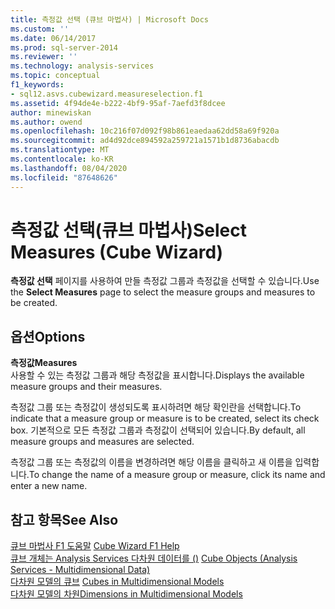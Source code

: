 ```yaml
---
title: 측정값 선택 (큐브 마법사) | Microsoft Docs
ms.custom: ''
ms.date: 06/14/2017
ms.prod: sql-server-2014
ms.reviewer: ''
ms.technology: analysis-services
ms.topic: conceptual
f1_keywords:
- sql12.asvs.cubewizard.measureselection.f1
ms.assetid: 4f94de4e-b222-4bf9-95af-7aefd3f8dcee
author: minewiskan
ms.author: owend
ms.openlocfilehash: 10c216f07d092f98b861eaedaa62dd58a69f920a
ms.sourcegitcommit: ad4d92dce894592a259721a1571b1d8736abacdb
ms.translationtype: MT
ms.contentlocale: ko-KR
ms.lasthandoff: 08/04/2020
ms.locfileid: "87648626"
---
```

# <a name="select-measures-cube-wizard"></a><span data-ttu-id="df1d8-102">측정값 선택(큐브 마법사)</span><span class="sxs-lookup"><span data-stu-id="df1d8-102">Select Measures (Cube Wizard)</span></span>
  <span data-ttu-id="df1d8-103">**측정값 선택** 페이지를 사용하여 만들 측정값 그룹과 측정값을 선택할 수 있습니다.</span><span class="sxs-lookup"><span data-stu-id="df1d8-103">Use the **Select Measures** page to select the measure groups and measures to be created.</span></span>  
  
## <a name="options"></a><span data-ttu-id="df1d8-104">옵션</span><span class="sxs-lookup"><span data-stu-id="df1d8-104">Options</span></span>  
 <span data-ttu-id="df1d8-105">**측정값**</span><span class="sxs-lookup"><span data-stu-id="df1d8-105">**Measures**</span></span>  
 <span data-ttu-id="df1d8-106">사용할 수 있는 측정값 그룹과 해당 측정값을 표시합니다.</span><span class="sxs-lookup"><span data-stu-id="df1d8-106">Displays the available measure groups and their measures.</span></span>  
  
 <span data-ttu-id="df1d8-107">측정값 그룹 또는 측정값이 생성되도록 표시하려면 해당 확인란을 선택합니다.</span><span class="sxs-lookup"><span data-stu-id="df1d8-107">To indicate that a measure group or measure is to be created, select its check box.</span></span> <span data-ttu-id="df1d8-108">기본적으로 모든 측정값 그룹과 측정값이 선택되어 있습니다.</span><span class="sxs-lookup"><span data-stu-id="df1d8-108">By default, all measure groups and measures are selected.</span></span>  
  
 <span data-ttu-id="df1d8-109">측정값 그룹 또는 측정값의 이름을 변경하려면 해당 이름을 클릭하고 새 이름을 입력합니다.</span><span class="sxs-lookup"><span data-stu-id="df1d8-109">To change the name of a measure group or measure, click its name and enter a new name.</span></span>  
  
## <a name="see-also"></a><span data-ttu-id="df1d8-110">참고 항목</span><span class="sxs-lookup"><span data-stu-id="df1d8-110">See Also</span></span>  
 <span data-ttu-id="df1d8-111">[큐브 마법사 F1 도움말](cube-wizard-f1-help.md) </span><span class="sxs-lookup"><span data-stu-id="df1d8-111">[Cube Wizard F1 Help](cube-wizard-f1-help.md) </span></span>  
 <span data-ttu-id="df1d8-112">[큐브 개체는 Analysis Services 다차원 데이터를 &#40;&#41;](multidimensional-models-olap-logical-cube-objects/cube-objects-analysis-services-multidimensional-data.md) </span><span class="sxs-lookup"><span data-stu-id="df1d8-112">[Cube Objects &#40;Analysis Services - Multidimensional Data&#41;](multidimensional-models-olap-logical-cube-objects/cube-objects-analysis-services-multidimensional-data.md) </span></span>  
 <span data-ttu-id="df1d8-113">[다차원 모델의 큐브](multidimensional-models/cubes-in-multidimensional-models.md) </span><span class="sxs-lookup"><span data-stu-id="df1d8-113">[Cubes in Multidimensional Models](multidimensional-models/cubes-in-multidimensional-models.md) </span></span>  
 [<span data-ttu-id="df1d8-114">다차원 모델의 차원</span><span class="sxs-lookup"><span data-stu-id="df1d8-114">Dimensions in Multidimensional Models</span></span>](multidimensional-models/dimensions-in-multidimensional-models.md)  
  
  
